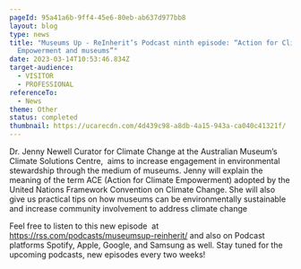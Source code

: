 ```yaml
---
pageId: 95a41a6b-9ff4-45e6-80eb-ab637d977bb8
layout: blog
type: news
title: "Museums Up - ReInherit’s Podcast ninth episode: “Action for Climate
  Empowerment and museums”"
date: 2023-03-14T10:53:46.834Z
target-audience:
  - VISITOR
  - PROFESSIONAL
referenceTo:
  - News
theme: Other
status: completed
thumbnail: https://ucarecdn.com/4d439c98-a8db-4a15-943a-ca040c41321f/
---
```

Dr. Jenny Newell Curator for Climate Change at the Australian Museum’s Climate Solutions Centre,  aims to increase engagement in environmental stewardship through the medium of museums. Jenny will explain the meaning of the term ACE (Action for Climate Empowerment) adopted by the United Nations Framework Convention on Climate Change. She will also give us practical tips on how museums can be environmentally sustainable and increase community involvement to address climate change

Feel free to listen to this new episode  at <https://rss.com/podcasts/museumsup-reinherit/> and also on Podcast platforms Spotify, Apple, Google, and Samsung as well. Stay tuned for the upcoming podcasts, new episodes every two weeks!